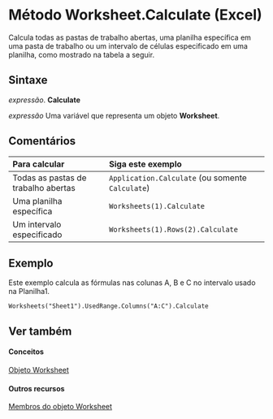 
# Método Worksheet.Calculate (Excel)

Calcula todas as pastas de trabalho abertas, uma planilha específica em uma pasta de trabalho ou um intervalo de células especificado em uma planilha, como mostrado na tabela a seguir.


## Sintaxe

 _expressão_. **Calculate**

 _expressão_ Uma variável que representa um objeto **Worksheet**.


## Comentários





|**Para calcular**|**Siga este exemplo**|
|:-----|:-----|
|Todas as pastas de trabalho abertas| `Application.Calculate` (ou somente `Calculate`)|
|Uma planilha específica| `Worksheets(1).Calculate`|
|Um intervalo especificado| `Worksheets(1).Rows(2).Calculate`|

## Exemplo

Este exemplo calcula as fórmulas nas colunas A, B e C no intervalo usado na Planilha1.


```
Worksheets("Sheet1").UsedRange.Columns("A:C").Calculate
```


## Ver também


#### Conceitos


[Objeto Worksheet](182b705e-854a-81cc-a4b0-59b942de55ae.md)
#### Outros recursos


[Membros do objeto Worksheet](f8c1afea-1a1c-f5e4-37e3-52c434c8c157.md)